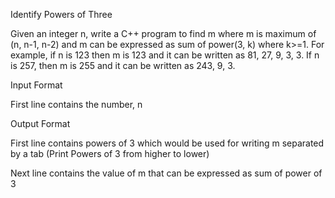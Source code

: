 Identify Powers of Three

Given an integer n, write a C++ program to find m where m is maximum of (n, n-1, n-2) and m can be expressed as sum of power(3, k) where k>=1. For example, if n is 123 then m is 123 and it can be written as 81, 27, 9, 3, 3. If n is 257, then m is 255 and it can be written as 243, 9, 3.

Input Format

First line contains the number, n

Output Format

First line contains powers of 3 which would be used for writing m separated by a tab (Print Powers of 3 from higher to lower)

Next line contains the value of m that can be expressed as sum of power of 3